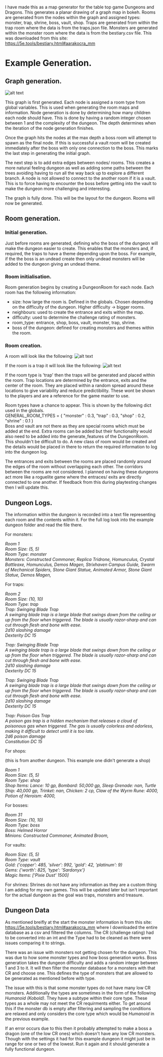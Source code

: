 
I have made this as a map generator for the table top game Dungeons and Dragons.
This generates a planar drawing of a graph map in bokeh. 
Rooms are generated from the nodes within the graph and assigned types: monster, trap, shrine, boss, vault, shop.
Traps are generated from within the trap room where the data is from the traps.json file.
Monsters are generated within the monster room where the data is from the bestiary.csv file. This was downloaded from this site: https://5e.tools/bestiary.html#aarakocra_mm

# Example Generation.
## Graph generation.
![alt text](example_dungeon/dungeon_graph.png)

This graph is first generated. Each node is assigned a room type from global variables. This is used when generating the room maps and information. Node generation is done by determining how many children each node should have. This is done by having a random integer chosen between 1 and the complexity of the dungeon. The depth determines when the iteration of the node generation finishes. 

Once the graph hits the nodes at the max depth a boss room will attempt to spawn as the final node. If this is successful a vault room will be created immediately after the boss with only one connection to the boss. This marks the last step in generating the initial graph. 

The next step is to add extra edges between nodes/ rooms. This creates a more natural feeling dungeon as well as adding some paths between the trees avoiding having to run all the way back up to explore a different branch. A node is not allowed to connect to the another room if it is a vault. This is to force having to encounter the boss before getting into the vault to make the dungeon more challenging and interesting.

The graph is fully done. This will be the layout for the dungeon. Rooms will now be generated.

## Room generation.
### Initial generation.
Just before rooms are generated, defining who the boss of the dungeon will make the dungeon easier to create. This enables that the monsters and, if required, the traps to have a theme depending upon the boss. For example, if the the boss is an undead create then only undead monsters will be added to the dungeon giving an undead theme. 

### Room initialisation.
Room generation begins by creating a DungeonRoom for each node. Each room has the following information: 
- size: how large the room is. Defined in the globals. Chosen depending on the difficulty of the dungeon. Higher difficulty -> bigger rooms.
- neighbours: used to create the entrance and exits within the map.
- difficulty: used to determine the challenge rating of monsters.
- room_type: entrance, shop, boss, vault, monster, trap, shrine.
- boss of the dungeon: defined for creating monsters and themes within the room. 

### Room creation.
A room will look like the following:
![alt text](example_dungeon/dungeon_room0.png)

If the room is a trap it will look like the following:
![alt text](example_dungeon/dungeon_room2.png)

If the room type is 'trap' then the traps will be generated and placed within the room. Trap locations are determined by the entrance, exits and the center of the room. They are placed within a random spread around these locations to give variability and reduce predictibility. These wont be shown to the players and are a reference for the game master to use. 

Room types have a chance to appear. This is shown by the following dict used in the globals.  
GENERAL_ROOM_TYPES = {
    "monster" : 0.3,
    "trap" : 0.3,
    "shop" : 0.2,
    "shrine" : 0.1
}  
Boss and vault are not there as they are special rooms which must be added at the end. 
Extra rooms can be added but their functionality would also need to be added into the generate_features of the DungeonRoom. This shouldn't be difficult to do. A new class of room would be created and the details would be placed in there to return the required information to log into the dungeon log.

The entrances and exits between the rooms are placed randomly around the edges of the room without overlapping each other. The corridors between the rooms are not considered. I planned on having these dungeons act more like a roguelite game where the entraces/ exits are directly connected to one another. If feedback from this during playtesting changes then I will update this.

## Dungeon Logs.
The information within the dungeon is recorded into a text file representing each room and the contents within it. For the full log look into the example dungeon folder and read the file there. 

For monsters:

*Room 1*   
*Room Size: (5, 5)*  
*Room Type: monster*  
*Monsters: Constructed Commoner, Replica Tridrone, Homunculus, Crystal Battleaxe, Homunculus, Demos Magen, Strixhaven Campus Guide, Swarm of Mechanical Spiders, Stone Giant Statue, Animated Armor, Stone Giant Statue, Demos Magen,*  

For traps:

*Room 2*  
*Room Size: (10, 10)*  
*Room Type: trap*  
*Trap: Swinging Blade Trap*  
*A swinging blade trap is a large blade that swings down from the ceiling or up from the floor when triggered. The blade is usually razor-sharp and can cut through flesh and bone with ease.*  
*2d10 slashing damage*  
*Dexterity DC 15*  

*Trap: Swinging Blade Trap*  
*A swinging blade trap is a large blade that swings down from the ceiling or up from the floor when triggered. The blade is usually razor-sharp and can cut through flesh and bone with ease.*  
*2d10 slashing damage*  
*Dexterity DC 15*  

*Trap: Swinging Blade Trap*  
*A swinging blade trap is a large blade that swings down from the ceiling or up from the floor when triggered. The blade is usually razor-sharp and can cut through flesh and bone with ease.*  
*2d10 slashing damage*  
*Dexterity DC 15*  

*Trap: Poison Gas Trap*  
*A poison gas trap is a hidden mechanism that releases a cloud of poisonous gas when triggered. The gas is usually colorless and odorless, making it difficult to detect until it is too late.*  
*2d6 poison damage*  
*Constitution DC 15*  

For shops:

(this is from another dungeon. This example one didn't generate a shop)

*Room 1*   
*Room Size: (5, 5)*  
*Room Type: shop*  
*Shop Items: Lance: 10 gp, Bombard: 50,000 gp, Sleep Grenade: nan, Turtle Ship: 40,000 gp, Trinket: nan, Chicken: 2 cp, Claw of the Wyrm Rune: 4000, Potion of Heroism: 4000,*  

For bosses:

*Room 31*  
*Room Size: (10, 10)*  
*Room Type: boss*  
*Boss: Helmed Horror*  
*Minions: Constructed Commoner, Animated Broom,*  

For vaults:

*Room Size: (5, 5)*    
*Room Type: vault*     
*Gold: {'copper': 485, 'silver': 992, 'gold': 42, 'platinum': 9}*  
*Gems: {'worth': 825, 'type': 'Sardonyx'}*  
*Magic Items: ['Pixie Dust' 1500]*  

For shrines:
Shrines do not have any information as they are a custom thing I am adding for my own games. This will be updated later but isn't important for the actual dungeon as the goal was traps, monsters and treasure.


## Dungeon Data
As mentioned breifly at the start the monster information is from this site: https://5e.tools/bestiary.html#aarakocra_mm where I downloaded the entire database as a csv and filtered the columns. The CR (challenge rating) had to be converted into an int and the Type had to be cleaned as there were issues comparing it to strings.  

There was an issue with monsters not getting chosen for the dungeon. This was due to how some monster types and how boss generation works. Boss generation takes the dungeon difficulty and adds a random integer between 1 and 3 to it. It will then filter the monster database for a monsters with that CR and choose one. This defines the type of monsters that are allowed to be generated as mentioned before with type.  

The issue with this is that some monster types do not have many low CR monsters. Additionally the types are sometimes in the form of the following *Humanoid (Kobold)*. They have a subtype within their core type. These types as a whole may not meet the CR requirments either. To get around this if the monster db is empty after filtering and sampling the conditions are relaxed and only considers the core type which would be *Humanoid* in the previous example. 

If an error occurs due to this then it probably attempted to make a boss a dragon (one of the low CR ones) which doesn't have any low CR monsters. Though with the settings it had for this example dungeon it might just be in range for one or two of the lowest. Run it again and it should generate a fully functional dungeon.
